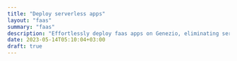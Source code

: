 ```yaml
---
title: "Deploy serverless apps"
layout: "faas"
summary: "faas"
description: "Effortlessly deploy faas apps on Genezio, eliminating server management. Enjoy seamless scaling, reduced costs, and increased flexibility with serverless."
date: 2023-05-14T05:10:04+03:00
draft: true
---
```

